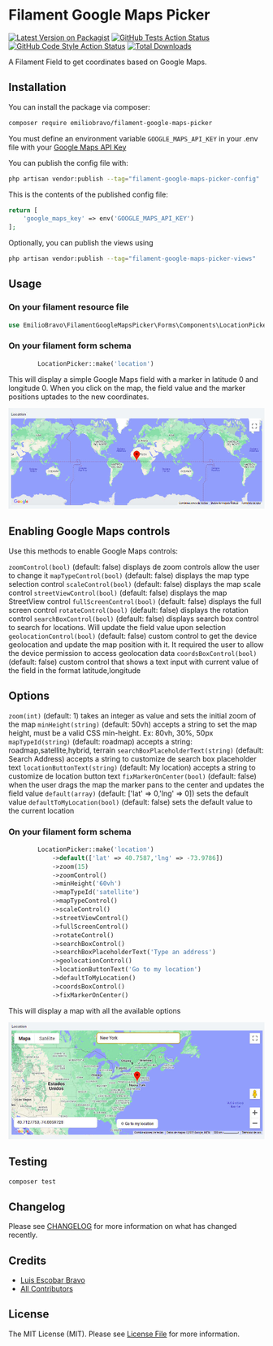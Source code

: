 
# Filament Google Maps Picker

[![Latest Version on Packagist](https://img.shields.io/packagist/v/emiliobravo/filament-google-maps-picker.svg?style=flat-square)](https://packagist.org/packages/emiliobravo/filament-google-maps-picker)
[![GitHub Tests Action Status](https://img.shields.io/github/workflow/status/emiliobravo/filament-google-maps-picker/run-tests?label=tests)](https://github.com/emiliobravo/filament-google-maps-picker/actions?query=workflow%3Arun-tests+branch%3Amain)
[![GitHub Code Style Action Status](https://img.shields.io/github/workflow/status/emiliobravo/filament-google-maps-picker/Check%20&%20fix%20styling?label=code%20style)](https://github.com/emiliobravo/filament-google-maps-picker/actions?query=workflow%3A"Check+%26+fix+styling"+branch%3Amain)
[![Total Downloads](https://img.shields.io/packagist/dt/emiliobravo/filament-google-maps-picker.svg?style=flat-square)](https://packagist.org/packages/emiliobravo/filament-google-maps-picker)

A Filament Field to get coordinates based on Google Maps.


## Installation

You can install the package via composer:

```bash
composer require emiliobravo/filament-google-maps-picker
```

You must define an environment variable `GOOGLE_MAPS_API_KEY` in your .env file with your [Google Maps API Key](https://developers.google.com/maps/documentation/embed/get-api-key#:~:text=Go%20to%20the%20Google%20Maps%20Platform%20%3E%20Credentials%20page.&text=On%20the%20Credentials%20page%2C%20click,Click%20Close.)

You can publish the config file with:

```bash
php artisan vendor:publish --tag="filament-google-maps-picker-config"
```

This is the contents of the published config file:

```php
return [
    'google_maps_key' => env('GOOGLE_MAPS_API_KEY')
];
```

Optionally, you can publish the views using

```bash
php artisan vendor:publish --tag="filament-google-maps-picker-views"
```

## Usage

### On your filament resource file
```php
use EmilioBravo\FilamentGoogleMapsPicker\Forms\Components\LocationPicker;
```

### On your filament form schema
```php
        LocationPicker::make('location')
```

This will display a simple Google Maps field with a marker in latitude 0 and longitude 0. When you click on the map, the field value and the marker positions uptades to the new coordinates.

![Example 1](https://github.com/EmilioBravo/filament-google-maps-picker/blob/master/resources/readme/example1.jpg?raw=true)


## Enabling Google Maps controls

Use this methods to enable Google Maps controls:

`zoomControl(bool)` (default: false) displays de zoom controls allow the user to change it
`mapTypeControl(bool)` (default: false) displays the map type selection control
`scaleControl(bool)` (default: false)  displays the map scale control
`streetViewControl(bool)` (default: false) displays the map StreetView control
`fullScreenControl(bool)` (default: false) displays the full screen control
`rotateControl(bool)` (default: false) displays the rotation control
`searchBoxControl(bool)` (default: false) displays search box control to search for locations. Will update the field value upon selection
`geolocationControl(bool)` (default: false) custom control to get the device geolocation and update the map position with it. It required the user to allow the device permission to access geolocation data
`coordsBoxControl(bool)` (default: false) custom control that shows a text input with current value of the field in the format latitude,longitude

## Options

`zoom(int)` (default: 1) takes an integer as value and sets the initial zoom of the map 
`minHeight(string)` (default: 50vh) accepts a string to set the map height, must be a valid CSS min-height. Ex: 80vh, 30%, 50px
`mapTypeId(string)` (default: roadmap) accepts a string: roadmap,satellite,hybrid, terrain
`searchBoxPlaceholderText(string)` (default: Search Address) accepts a string to customize de search box placeholder text
`locationButtonText(string)` (default: My location) accepts a string to customize de location button text
`fixMarkerOnCenter(bool)` (default: false) when the user drags the map the marker pans to the center and updates the field value
`default(array)` (default: ['lat' => 0,'lng' => 0]) sets the default value
`defaultToMyLocation(bool)` (default: false) sets the default value to the current location

### On your filament form schema
```php
        LocationPicker::make('location')
            ->default(['lat' => 40.7587,'lng' => -73.9786])
            ->zoom(15)
            ->zoomControl()
            ->minHeight('60vh')
            ->mapTypeId('satellite')
            ->mapTypeControl()
            ->scaleControl()
            ->streetViewControl()
            ->fullScreenControl()
            ->rotateControl()
            ->searchBoxControl()
            ->searchBoxPlaceholderText('Type an address')
            ->geolocationControl()
            ->locationButtonText('Go to my location')
            ->defaultToMyLocation()
            ->coordsBoxControl()
            ->fixMarkerOnCenter()
```
This will display a map with all the available options

![Example 2](https://github.com/EmilioBravo/filament-google-maps-picker/blob/master/resources/readme/example2.jpg?raw=true)


## Testing

```bash
composer test
```

## Changelog

Please see [CHANGELOG](CHANGELOG.md) for more information on what has changed recently.

## Credits

- [Luis Escobar Bravo](https://github.com/EmilioBravo)
- [All Contributors](../../contributors)

## License

The MIT License (MIT). Please see [License File](LICENSE.md) for more information.
